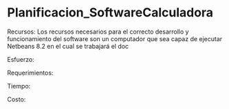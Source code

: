 # Planificacion_SoftwareCalculadora


Recursos: Los recursos necesarios para el correcto desarrollo y funcionamiento del software son un computador que sea capaz de ejecutar Netbeans 8.2 en el cual se trabajará el doc 

Esfuerzo: 

Requerimientos: 

Tiempo:

Costo:
